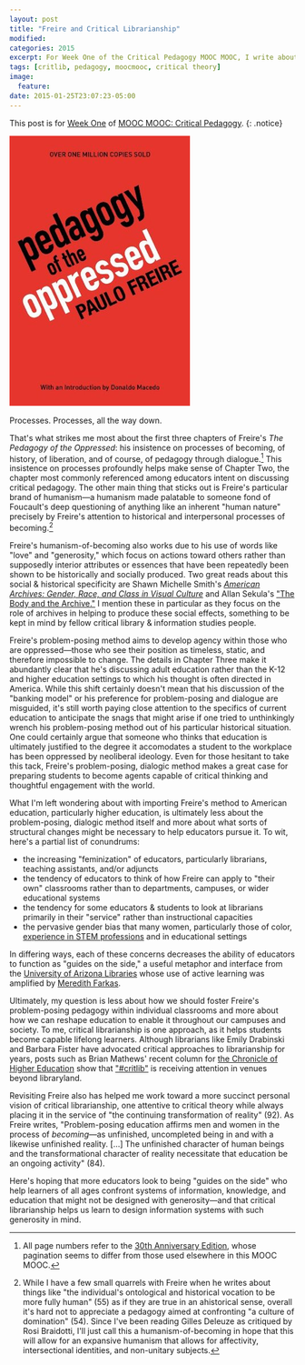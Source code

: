 ```yaml
---
layout: post
title: "Freire and Critical Librarianship"
modified:
categories: 2015
excerpt: For Week One of the Critical Pedagogy MOOC MOOC, I write about Paolo Freire's problem-posing method and its potential links to critical librarianship. 
tags: [critlib, pedagogy, moocmooc, critical theory]
image:
  feature:
date: 2015-01-25T23:07:23-05:00
---
```


This post is for [Week One](http://www.hybridpedagogy.com/announcements/mmcp-critical-critical-pedagogy/) of [MOOC MOOC: Critical Pedagogy](http://www.hybridpedagogy.com/mooc-mooc-critical-pedagogy/). 
{: .notice}  

![Cover image of Pedagogy of the Oppressed](/images/coverpfpo.jpg)

Processes. Processes, all the way down. 

That's what strikes me most about the first three chapters of Freire's *The Pedagogy of the Oppressed*: his insistence on processes of becoming, of history, of liberation, and of course, of pedagogy through dialogue.[^FTPOP] This insistence on processes profoundly helps make sense of Chapter Two, the chapter most commonly referenced among educators intent on discussing critical pedagogy. The other main thing that sticks out is Freire's particular brand of humanism—a humanism made palatable to someone fond of Foucault's deep questioning of anything like an inherent "human nature" precisely by Freire's attention to historical and interpersonal processes of becoming.[^h-o-b] 

Freire's humanism-of-becoming also works due to his use of words like "love" and "generosity," which focus on actions toward others rather than supposedly interior attributes or essences that have been repeatedly been shown to be historically and socially produced. Two great reads about this social & historical specificity are Shawn Michelle Smith's [*American Archives: Gender, Race, and Class in Visual Culture*](http://www.worldcat.org/title/american-archives-gender-race-and-class-in-visual-culture/oclc/40939988) and Allan Sekula's ["The Body and the Archive."](http://www.worldcat.org/title/the-body-and-the-archive/oclc/5548108887) I mention these in particular as they focus on the role of archives in helping to produce these social effects, something to be kept in mind by fellow critical library & information studies people.  

Freire's problem-posing method aims to develop agency within those who are oppressed—those who see their position as timeless, static, and therefore impossible to change. The details in Chapter Three make it abundantly clear that he's discussing adult education rather than the K-12 and higher education settings to which his thought is often directed in America. While this shift certainly doesn't mean that his discussion of the "banking model" or his preference for problem-posing and dialogue are misguided, it's still worth paying close attention to the specifics of current education to anticipate the snags that might arise if one tried to unthinkingly wrench his problem-posing method out of his particular historical situation. One could certainly argue that someone who thinks that education is ultimately justified to the degree it accomodates a student to the workplace has been oppressed by neoliberal ideology. Even for those hesitant to take this tack, Freire's problem-posing, dialogic method makes a great case for preparing students to become agents capable of critical thinking and thoughtful engagement with the world.   

What I'm left wondering about with importing Freire's method to American education, particularly higher education, is ultimately less about the problem-posing, dialogic method itself and more about what sorts of structural changes might be necessary to help educators pursue it. To wit, here's a partial list of conundrums:   

- the increasing "feminization" of educators, particularly librarians, teaching assistants, and/or adjuncts  
- the tendency of educators to think of how Freire can apply to "their own" classrooms rather than to departments, campuses, or wider educational systems   
- the tendency for some educators & students to look at librarians primarily in their "service" rather than instructional capacities   
- the pervasive gender bias that many women, particularly those of color, [experience in STEM professions](http://www.uchastings.edu/news/articles/2015/01/williams-double-jeopardy-report.php "Joan C. Williams' 'Double Jeopardy Report'") and in educational settings   

In differing ways, each of these concerns decreases the ability of educators to function as "guides on the side," a useful metaphor and interface from the [University of Arizona Libraries](http://code.library.arizona.edu/gots "The Guide on the Side") whose use of active learning was amplified by [Meredith Farkas](http://www.americanlibrariesmagazine.org/article/guide-side "American Libraries Magazine").  

Ultimately, my question is less about how we should foster Freire's problem-posing pedagogy within individual classrooms and more about how we can reshape education to enable it throughout our campuses and society. To me, critical librarianship is one approach, as it helps students become capable lifelong learners. Although librarians like Emily Drabinski and Barbara Fister have advocated critical approaches to librarianship for years, posts such as Brian Mathews' recent column for [the Chronicle of Higher Education](http://chronicle.com/blognetwork/theubiquitouslibrarian/2015/01/06/diving-into-critical-pedagogy-an-alterative-view-of-information-literacy/) show that ["#critlib"](http://tinyurl.com/critlibx "This is a link to the biweekly Twitter chat which also uses that hashtag for in-between discussions") is receiving attention in venues beyond libraryland.  

Revisiting Freire also has helped me work toward a more succinct personal vision of critical librarianship, one attentive to critical theory while always placing it in the service of "the continuing transformation of reality" (92). As Freire writes, "Problem-posing education affirms men and women in the process of *becoming*—as unfinished, uncompleted being in and with a likewise unfinished reality. […] The unfinished character of human beings and the transformational character of reality necessitate that education be an ongoing activity" (84).  

Here's hoping that more educators look to being "guides on the side" who help learners of all ages confront systems of information, knowledge, and education that might not be designed with generosity—and that critical librarianship helps us learn to design information systems with such generosity in mind.   

[^FTPOP]: All page numbers refer to the [30th Anniversary Edition](http://www.worldcat.org/title/pedagogy-of-the-oppressed/oclc/852728232), whose pagination seems to differ from those used elsewhere in this MOOC MOOC.  

[^h-o-b]: While I have a few small quarrels with Freire when he writes about things like "the individual's ontological and historical vocation to be more fully human" (55) as if they are true in an ahistorical sense, overall it's hard not to appreciate a pedagogy aimed at confronting "a culture of domination" (54). Since I've been reading Gilles Deleuze as critiqued by Rosi Braidotti, I'll just call this a humanism-of-becoming in hope that this will allow for an expansive humanism that allows for affectivity, intersectional identities, and non-unitary subjects.  
